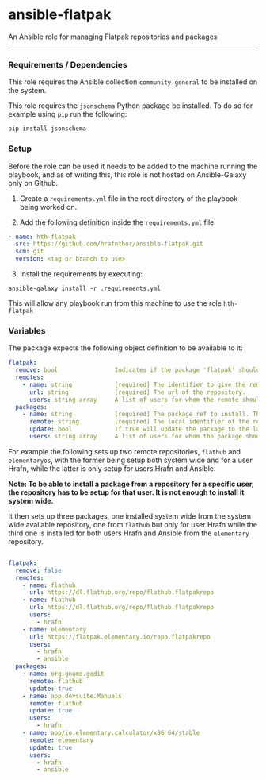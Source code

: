 # ansible-flatpak
An Ansible role for managing Flatpak repositories and packages

---


### Requirements / Dependencies

This role requires the Ansible collection `community.general` to be installed on the system.

This role requires the `jsonschema` Python package be installed. To do so for example using `pip` run the following:

```shell
pip install jsonschema
```

### Setup

Before the role can be used it needs to be added to the machine running the playbook, and as of writing this, this role is not hosted on Ansible-Galaxy only on Github.

1. Create a `requirements.yml` file in the root directory of the playbook being worked on.

2. Add the following definition inside the `requirements.yml` file:

```yml
- name: hth-flatpak
  src: https://github.com/hrafnthor/ansible-flatpak.git
  scm: git
  version: <tag or branch to use>
```

3. Install the requirements by executing:

```shell
ansible-galaxy install -r .requirements.yml
```

This will allow any playbook run from this machine to use the role `hth-flatpak`

### Variables

The package expects the following object definition to be available to it:

```yaml
flatpak:
  remove: bool                Indicates if the package 'flatpak' should be removed or not. If false or not defined, then 'flatpak' will be installed.
  remotes:
    - name: string            [required] The identifier to give the remote repository locally. Is used when selecting a repository to install packages from.
      url: string             [required] The url of the repository.
      users: string array     A list of users for whom the remote should be configured for. If this field is missing, the remote is installed system wide.
  packages:
    - name: string            [required] The package ref to install. This can be a remote domain name 'is.hth.packagename' or a more elaborate string 'app/io.elementary.calculator/x86_64/stable'.
      remote: string          [required] The local identifier of the remote repository to install the package from.
      update: bool            If true will update the package to the latest version.
      users: string array     A list of users for whom the package should be installed for. If this field is missing, the package is installed system wide.
```

For example the following sets up two remote repositories, `flathub` and `elementaryos`, with the former being setup both system wide and for a user Hrafn, while the latter is only setup for users Hrafn and Ansible.

**Note: To be able to install a package from a repository for a specific user, the repository has to be setup for that user. It is not enough to install it system wide.**

It then sets up three packages, one installed system wide from the system wide available repository, one from `flathub` but only for user Hrafn while the third one is installed for both users Hrafn and Ansible from the `elementary` repository.

```yaml

flatpak:
  remove: false
  remotes:
    - name: flathub
      url: https://dl.flathub.org/repo/flathub.flatpakrepo
    - name: flathub
      url: https://dl.flathub.org/repo/flathub.flatpakrepo
      users:
        - hrafn
    - name: elementary
      url: https://flatpak.elementary.io/repo.flatpakrepo
      users:
        - hrafn
        - ansible
  packages:
    - name: org.gnome.gedit
      remote: flathub
      update: true
    - name: app.devsuite.Manuals
      remote: flathub
      update: true
      users:
        - hrafn
    - name: app/io.elementary.calculator/x86_64/stable
      remote: elementary
      update: true
      users:
        - hrafn
        - ansible
```
